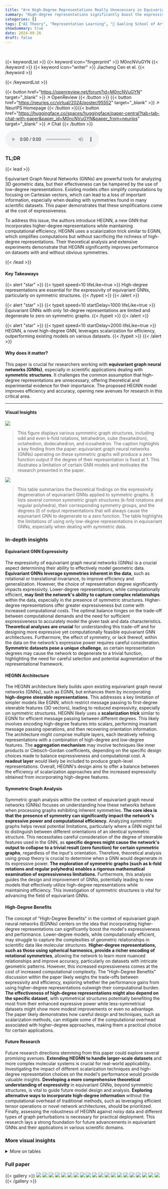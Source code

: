 ```yaml
---
title: "Are High-Degree Representations Really Unnecessary in Equivariant Graph Neural Networks?"
summary: "High-degree representations significantly boost the expressiveness of E(3)-equivariant GNNs, overcoming limitations of lower-degree models on symmetric structures, as demonstrated theoretically and em..."
categories: []
tags: ["AI Theory", "Representation Learning", "🏢 Gaoling School of Artificial Intelligence, Renmin University of China",]
showSummary: true
date: 2024-09-26
draft: false
---
```


<br>

{{< keywordList >}}
{{< keyword icon="fingerprint" >}} M0ncNVuGYN {{< /keyword >}}
{{< keyword icon="writer" >}} Jiacheng Cen et el. {{< /keyword >}}
 
{{< /keywordList >}}

{{< button href="https://openreview.net/forum?id=M0ncNVuGYN" target="_blank" >}}
↗ OpenReview
{{< /button >}}
{{< button href="https://neurips.cc/virtual/2024/poster/95552" target="_blank" >}}
↗ NeurIPS Homepage
{{< /button >}}{{< button href="https://huggingface.co/spaces/huggingface/paper-central?tab=tab-chat-with-paper&paper_id=M0ncNVuGYN&paper_from=neurips" target="_blank" >}}
↗ Chat
{{< /button >}}



<audio controls>
    <source src="https://ai-paper-reviewer.com/M0ncNVuGYN/podcast.wav" type="audio/wav">
    Your browser does not support the audio element.
</audio>


### TL;DR


{{< lead >}}

Equivariant Graph Neural Networks (GNNs) are powerful tools for analyzing 3D geometric data, but their effectiveness can be hampered by the use of low-degree representations.  Existing models often simplify computations by focusing on Cartesian vectors, which can lead to a loss of important information, especially when dealing with symmetries found in many scientific datasets.  This paper demonstrates that these simplifications come at the cost of expressiveness. 

To address this issue, the authors introduce HEGNN, a new GNN that incorporates higher-degree representations while maintaining computational efficiency.  HEGNN uses a scalarization trick similar to EGNN, which simplifies computations but without sacrificing the richness of high-degree representations.  Their theoretical analysis and extensive experiments demonstrate that HEGNN significantly improves performance on datasets with and without obvious symmetries.

{{< /lead >}}


#### Key Takeaways

{{< alert "star" >}}
{{< typeit speed=10 lifeLike=true >}} High-degree representations are essential for the expressivity of equivariant GNNs, particularly on symmetric structures. {{< /typeit >}}
{{< /alert >}}

{{< alert "star" >}}
{{< typeit speed=10 startDelay=1000 lifeLike=true >}} Equivariant GNNs with only 1st-degree representations are limited and degenerate to zero on symmetric graphs. {{< /typeit >}}
{{< /alert >}}

{{< alert "star" >}}
{{< typeit speed=10 startDelay=2000 lifeLike=true >}} HEGNN, a novel high-degree GNN, leverages scalarization for efficiency, outperforming existing models on various datasets. {{< /typeit >}}
{{< /alert >}}

#### Why does it matter?
This paper is crucial for researchers working with **equivariant graph neural networks (GNNs)**, especially in scientific applications dealing with **symmetric structures**.  It challenges the common assumption that high-degree representations are unnecessary, offering theoretical and experimental evidence for their importance.  The proposed HEGNN model improves efficiency and accuracy, opening new avenues for research in this critical area.

------
#### Visual Insights



![](https://ai-paper-reviewer.com/M0ncNVuGYN/figures_1_1.jpg)

> This figure displays various symmetric graph structures, including odd and even k-fold rotations, tetrahedron, cube (hexahedron), octahedron, dodecahedron, and icosahedron.  The caption highlights a key finding from the paper: equivariant graph neural networks (GNNs) operating on these symmetric graphs will produce a zero function output if the degree of their representation is fixed at 1.  This illustrates a limitation of certain GNN models and motivates the research presented in the paper.





![](https://ai-paper-reviewer.com/M0ncNVuGYN/tables_4_1.jpg)

> This table summarizes the theoretical findings on the expressivity degeneration of equivariant GNNs applied to symmetric graphs.  It lists several common symmetric graph structures (k-fold rotations and regular polyhedra), their corresponding symmetry groups, and the degrees (l) of output representations that will always cause the equivariant GNN to degenerate to a zero function.  The table highlights the limitations of using only low-degree representations in equivariant GNNs, especially when dealing with symmetric data.





### In-depth insights


#### Equivariant GNN Expressivity
The expressivity of equivariant graph neural networks (GNNs) is a crucial aspect determining their ability to effectively model geometric data.  **Equivariant GNNs leverage symmetries inherent in the data**, such as rotational or translational invariance, to improve efficiency and generalization. However, the choice of representation degree significantly impacts expressivity.  Lower-degree representations, while computationally efficient, **may limit the network's ability to capture complex relationships** within the data, especially in the presence of symmetric structures.  Higher-degree representations offer greater expressiveness but come with increased computational costs. The optimal balance hinges on the trade-off between computational demands and the need for sufficient expressiveness to accurately model the given task and data characteristics.  **Theoretical analyses are crucial** for understanding this trade-off and for designing more expressive yet computationally feasible equivariant GNN architectures.  Furthermore, the effect of symmetry, or lack thereof, within the data on the network's expressive power requires careful consideration.  **Symmetric datasets pose a unique challenge**, as certain representation degrees may cause the network to degenerate to a trivial function, highlighting the need for careful selection and potential augmentation of the representational framework.

#### HEGNN Architecture
The HEGNN architecture likely builds upon existing equivariant graph neural networks (GNNs), such as EGNN, but enhances them by incorporating **high-degree steerable representations**.  This addresses a key limitation of simpler models like EGNN, which restrict message passing to first-degree steerable features (3D vectors), leading to reduced expressivity, especially on symmetric structures.  HEGNN likely uses a **scalarization trick** similar to EGNN for efficient message passing between different degrees.  This likely involves encoding high-degree features into scalars, performing invariant message passing operations, and then recovering orientation information. The architecture might comprise multiple layers, each iteratively refining representations with a combination of high-degree and low-degree features.  The **aggregation mechanism** may involve techniques like inner products or Clebsch-Gordan coefficients, depending on the specific design choices made to balance expressiveness and computational cost.  A **readout layer** would likely be included to produce graph-level representations.  Overall, HEGNN's design aims to offer a balance between the efficiency of scalarization approaches and the increased expressivity obtained from incorporating high-degree features.

#### Symmetric Graph Analysis
Symmetric graph analysis within the context of equivariant graph neural networks (GNNs) focuses on understanding how these networks behave when processing graphs exhibiting inherent symmetries.  **The core idea is that the presence of symmetry can significantly impact the network's expressive power and computational efficiency.**  Analyzing symmetric graphs helps reveal potential limitations, particularly where a GNN might fail to distinguish between different orientations of an identical symmetric structure.  This necessitates careful consideration of the degree of steerable features used in the GNN, as **specific degrees might cause the network's output to collapse to a trivial result (zero function) for certain symmetric graphs**, regardless of the input's orientation.  Therefore, theoretical analysis using group theory is crucial to determine when a GNN would degenerate in its expressive power.  **The exploration of symmetric graphs (such as k-fold rotations and regular polyhedra) enables a rigorous mathematical examination of expressiveness limitations.**  Furthermore, this analysis guides the design and improvement of GNNs, potentially leading to new models that effectively utilize high-degree representations while maintaining efficiency. This investigation of symmetric structures is vital for advancing the field of equivariant GNNs.

#### High-Degree Benefits
The concept of "High-Degree Benefits" in the context of equivariant graph neural networks (EGNNs) centers on the idea that incorporating higher-degree representations can significantly boost the model's expressiveness and performance.  Lower-degree models, while computationally efficient, may struggle to capture the complexities of geometric relationships in scientific data like molecular structures. **Higher-degree representations, such as those using spherical harmonics, provide a richer encoding of rotational symmetries**, allowing the network to learn more nuanced relationships and improve accuracy, particularly on datasets with intricate geometric patterns.  However, this increased expressiveness comes at the cost of increased computational complexity. The "High-Degree Benefits" discussion within the paper likely weighs the trade-offs between expressivity and efficiency, exploring whether the performance gains from using higher-degree representations outweigh their computational burden.  **The effectiveness of high-degree representations might also depend on the specific dataset**, with symmetrical structures potentially benefiting the most from their enhanced expressive power while less-symmetrical datasets might show more modest improvements or even no advantage.  The paper likely demonstrates how careful design and techniques, such as scalarization methods, can mitigate some of the computational overhead associated with higher-degree approaches, making them a practical choice for certain applications.

#### Future Research
Future research directions stemming from this paper could explore several promising avenues.  **Extending HEGNN to handle larger-scale datasets** and more complex molecular systems is crucial for real-world applicability.  Investigating the impact of different scalarization techniques and high-degree representation choices on the model's performance would provide valuable insights. **Developing a more comprehensive theoretical understanding of expressivity** in equivariant GNNs, beyond symmetric structures, is vital to guide future model design and analysis.  **Exploring alternative ways to incorporate high-degree information** without the computational overhead of traditional methods, such as leveraging efficient tensor operations or novel network architectures, should be prioritized.  Finally, assessing the robustness of HEGNN against noisy data and different types of graph perturbations is necessary for practical deployment.  This research lays a strong foundation for future advancements in equivariant GNNs and their applications in various scientific domains.


### More visual insights




<details>
<summary>More on tables
</summary>


![](https://ai-paper-reviewer.com/M0ncNVuGYN/tables_7_1.jpg)
> This table presents the results of an experiment on regular polyhedra to test the ability of different equivariant graph neural networks to distinguish between an original symmetric structure and a rotated version of the same structure.  The table shows the accuracy (in %) of various GNN models in distinguishing these two states for different regular polyhedra, varying the degree of steerable features used.  The results demonstrate the impact of high-degree representations on the expressivity of equivariant GNNs on symmetric structures.

![](https://ai-paper-reviewer.com/M0ncNVuGYN/tables_8_1.jpg)
> This table presents a comparison of the Mean Squared Error (MSE) and relative computation time of different models on the N-body system simulation task.  The MSE is a measure of the accuracy of the models' predictions, while the relative time indicates how much longer each model takes to run compared to EGNN. Lower MSE values and relative times closer to 1.00 are better.

![](https://ai-paper-reviewer.com/M0ncNVuGYN/tables_8_2.jpg)
> This table presents the results of an experiment on regular polyhedra to evaluate the expressivity of different equivariant GNN models.  The accuracy of each model in distinguishing between the original graph and a rotated version is measured, demonstrating the necessity of incorporating high-degree representations for improved performance.

![](https://ai-paper-reviewer.com/M0ncNVuGYN/tables_9_1.jpg)
> This table presents the results of a perturbation experiment conducted to assess the robustness of three different models (EGNN, HEGNN<sub>l=3</sub>, and HEGNN<sub>l≤3</sub>) against noise perturbations. The experiment used a tetrahedron as an example, adding noise with different ratios (ε = 0.01, 0.05, 0.10, 0.50). The results show the performance of each model under different noise levels and demonstrate the better robustness of HEGNN with high-degree steerable features, particularly compared to EGNN.

![](https://ai-paper-reviewer.com/M0ncNVuGYN/tables_15_1.jpg)
> This table presents a summary of the theoretical analysis of the expressivity of equivariant GNNs on symmetric graphs. It shows which symmetry groups lead to expressivity degeneration (i.e., the output of the GNN becomes a zero function) for specific output degrees (l) of the steerable features. The table considers k-fold rotations (for both even and odd k), tetrahedron, cube/octahedron, and dodecahedron/icosahedron, listing the relevant symmetry group (H) and the values of l that result in degeneration for each.

![](https://ai-paper-reviewer.com/M0ncNVuGYN/tables_17_1.jpg)
> This table presents the traces of the Wigner-D matrices for various symmetric groups, including cyclic, dihedral, tetrahedral, octahedral, and icosahedral groups.  The traces are calculated using a formula involving the degree l and the parameters r and b, specific to each group type.  The formula is illustrated with an example for the tetrahedral group. This data is used in Theorem 3.6 to determine when the equivariant GNNs on symmetric graphs will degenerate to a zero function.

![](https://ai-paper-reviewer.com/M0ncNVuGYN/tables_18_1.jpg)
> This table shows the number of channels used for each degree of steerable features in the HEGNN model.  The model uses invariant scalars (0th degree), Cartesian vectors (1st degree), and higher-degree steerable features (2nd degree and above). The total dimensions represent the total number of features used in each version of the model. The different versions of HEGNN (HEGNN≤1, HEGNN≤2, HEGNN≤3, HEGNN≤6) differ in the maximum degree of steerable features they incorporate.

![](https://ai-paper-reviewer.com/M0ncNVuGYN/tables_19_1.jpg)
> This table compares the number of parameters and inference time of several models on a 100-body dataset.  The models compared include EGNN, HEGNN (with varying degrees of steerable features), TFN, SEGNN, and MACE. The table shows that HEGNN achieves a good balance between efficiency and accuracy, outperforming other high-degree models in inference time while maintaining a reasonable parameter count.

![](https://ai-paper-reviewer.com/M0ncNVuGYN/tables_19_2.jpg)
> This table presents the results of an experiment designed to test the expressivity of various equivariant GNN models on k-fold symmetric structures.  The models tested include EGNN, GVP-GNN, and HEGNN variants with varying degrees (l) of steerable features. The table shows the accuracy (%) of each model in distinguishing between a rotated and unrotated k-fold structure for k=2,3,5,10. The results demonstrate the improved expressive power of HEGNN, especially when higher-degree steerable features are incorporated.

![](https://ai-paper-reviewer.com/M0ncNVuGYN/tables_20_1.jpg)
> This table shows when an equivariant GNN will degenerate to a zero function on symmetric graphs. It lists various symmetric graphs (k-fold, tetrahedron, cube/octahedron, dodecahedron/icosahedron) and their corresponding symmetry groups.  For each graph, the table indicates the values of the output degree (l) that will lead to the GNN outputting a zero function.  This highlights the limitations of using only low-degree representations in equivariant GNNs for these symmetric structures.

![](https://ai-paper-reviewer.com/M0ncNVuGYN/tables_21_1.jpg)
> This table shows the accuracy of different equivariant GNN models on distinguishing between a regular polyhedron and its rotated version.  The models tested include those using only Cartesian vectors (EGNN and GVP-GNN) and those using high-degree steerable features (TFN, MACE, and HEGNN). The results show that models using only Cartesian vectors fail to distinguish the two versions, while models using high-degree steerable features show varying levels of success, with HEGNN exhibiting the best performance. The accuracy is given as a percentage, indicating the model's ability to correctly classify the two graph configurations.

![](https://ai-paper-reviewer.com/M0ncNVuGYN/tables_21_2.jpg)
> This table presents the Mean Squared Error (MSE) and relative time-consuming ratio compared to EGNN for different models on N-body systems with varying numbers of particles (5, 20, 50, 100).  The relative time is calculated by dividing the inference time of each model by the inference time of EGNN. Lower MSE indicates better performance, while a lower relative time indicates faster computation.

![](https://ai-paper-reviewer.com/M0ncNVuGYN/tables_22_1.jpg)
> This table presents the accuracy of various equivariant GNN models in distinguishing between rotated and unrotated versions of regular polyhedra.  It demonstrates the impact of using Cartesian vectors only (EGNN, GVP-GNN) versus incorporating higher-degree steerable vectors (HEGNN, TFN/MACE). The results show that models only using Cartesian vectors (1st-degree representations) fail to differentiate rotated from unrotated polyhedra, while high-degree models achieve better accuracy, aligning with the theoretical findings of the paper.

![](https://ai-paper-reviewer.com/M0ncNVuGYN/tables_22_2.jpg)
> This table presents a comparison of the Mean Squared Error (MSE) and relative computation time of different models on the N-body system dataset.  The relative time is calculated with respect to EGNN, which is set as the baseline. The table shows the performance of various models for different sizes of the N-body system (5, 20, 50, and 100 bodies).  The results highlight HEGNN's superior performance and efficiency compared to other models.

</details>




### Full paper

{{< gallery >}}
<img src="https://ai-paper-reviewer.com/M0ncNVuGYN/1.png" class="grid-w50 md:grid-w33 xl:grid-w25" />
<img src="https://ai-paper-reviewer.com/M0ncNVuGYN/2.png" class="grid-w50 md:grid-w33 xl:grid-w25" />
<img src="https://ai-paper-reviewer.com/M0ncNVuGYN/3.png" class="grid-w50 md:grid-w33 xl:grid-w25" />
<img src="https://ai-paper-reviewer.com/M0ncNVuGYN/4.png" class="grid-w50 md:grid-w33 xl:grid-w25" />
<img src="https://ai-paper-reviewer.com/M0ncNVuGYN/5.png" class="grid-w50 md:grid-w33 xl:grid-w25" />
<img src="https://ai-paper-reviewer.com/M0ncNVuGYN/6.png" class="grid-w50 md:grid-w33 xl:grid-w25" />
<img src="https://ai-paper-reviewer.com/M0ncNVuGYN/7.png" class="grid-w50 md:grid-w33 xl:grid-w25" />
<img src="https://ai-paper-reviewer.com/M0ncNVuGYN/8.png" class="grid-w50 md:grid-w33 xl:grid-w25" />
<img src="https://ai-paper-reviewer.com/M0ncNVuGYN/9.png" class="grid-w50 md:grid-w33 xl:grid-w25" />
<img src="https://ai-paper-reviewer.com/M0ncNVuGYN/10.png" class="grid-w50 md:grid-w33 xl:grid-w25" />
<img src="https://ai-paper-reviewer.com/M0ncNVuGYN/11.png" class="grid-w50 md:grid-w33 xl:grid-w25" />
<img src="https://ai-paper-reviewer.com/M0ncNVuGYN/12.png" class="grid-w50 md:grid-w33 xl:grid-w25" />
<img src="https://ai-paper-reviewer.com/M0ncNVuGYN/13.png" class="grid-w50 md:grid-w33 xl:grid-w25" />
<img src="https://ai-paper-reviewer.com/M0ncNVuGYN/14.png" class="grid-w50 md:grid-w33 xl:grid-w25" />
<img src="https://ai-paper-reviewer.com/M0ncNVuGYN/15.png" class="grid-w50 md:grid-w33 xl:grid-w25" />
<img src="https://ai-paper-reviewer.com/M0ncNVuGYN/16.png" class="grid-w50 md:grid-w33 xl:grid-w25" />
<img src="https://ai-paper-reviewer.com/M0ncNVuGYN/17.png" class="grid-w50 md:grid-w33 xl:grid-w25" />
<img src="https://ai-paper-reviewer.com/M0ncNVuGYN/18.png" class="grid-w50 md:grid-w33 xl:grid-w25" />
<img src="https://ai-paper-reviewer.com/M0ncNVuGYN/19.png" class="grid-w50 md:grid-w33 xl:grid-w25" />
<img src="https://ai-paper-reviewer.com/M0ncNVuGYN/20.png" class="grid-w50 md:grid-w33 xl:grid-w25" />
{{< /gallery >}}